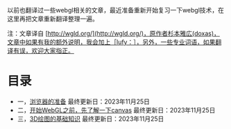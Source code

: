 以前也翻译过一些webgl相关的文章，最近准备重新开始复习一下webgl技术，在这里再把文章重新翻译整理一遍。

注：文章译自 [http://wgld.org/](http://wgld.org/)，原作者杉本雅広(doxas)，文章中如果有我的额外说明，我会加上［lufy：］，另外，一些专业词语，如果翻译有误，欢迎大家指正。

# 目录
- 一，[浏览器的准备](https://github.com/lufylegend/webgl-notes/blob/main/list/1.md) 最终更新日：2023年11月25日
- 二，[开始WebGL之前，先了解一下canvas](https://github.com/lufylegend/webgl-notes/blob/main/list/2.md) 最终更新日：2023年11月25日
- 三，[3D绘图的基础知识](https://github.com/lufylegend/webgl-notes/blob/main/list/2.md) 最终更新日：2023年11月25日
